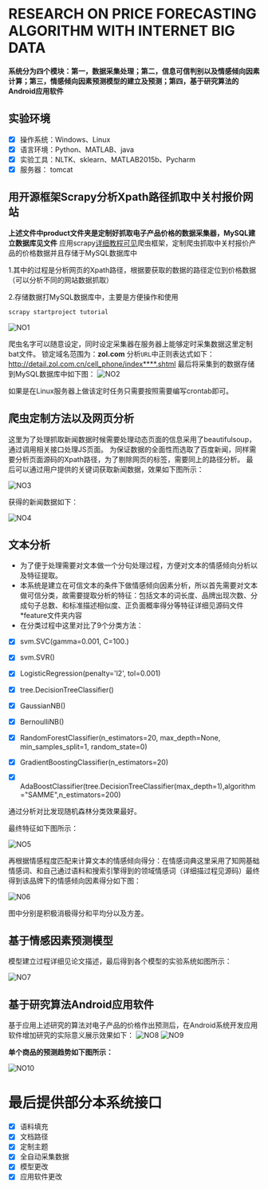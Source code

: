 # RESEARCH ON PRICE FORECASTING ALGORITHM WITH INTERNET BIG DATA 
**系统分为四个模块：第一，数据采集处理；第二，信息可信判别以及情感倾向因素计算；第三，情感倾向因素预测模型的建立及预测；第四，基于研究算法的Android应用软件**
## 实验环境

- [x] 操作系统：Windows、Linux
- [x] 语言环境：Python、MATLAB、java
- [x] 实验工具：NLTK、sklearn、MATLAB2015b、Pycharm
- [x] 服务器：  tomcat

## 用开源框架Scrapy分析Xpath路径抓取中关村报价网站
**上述文件中product文件夹是定制好抓取电子产品价格的数据采集器，MySQL建立数据库见文件**
应用scrapy[详细教程可见](https://scrapy-chs.readthedocs.io/zh_CN/0.24/intro/tutorial.html)爬虫框架，定制爬虫抓取中关村报价产品的价格数据并且存储于MySQL数据库中

1.其中的过程是分析网页的Xpath路径，根据要获取的数据的路径定位到价格数据（可以分析不同的网站数据抓取）

2.存储数据打MySQL数据库中，主要是方便操作和使用
```bash
scrapy startproject tutorial
```

![NO1](http://o84hyclg0.bkt.clouddn.com/bs0.png)


爬虫名字可以随意设定，同时设定采集器在服务器上能够定时采集数据这里定制bat文件。
锁定域名范围为：**zol.com**
分析`URL`中正则表达式如下：
http://detail.zol.com.cn/cell_phone/index****.shtml
最后将采集到的数据存储到MySQL数据库中如下图：
![NO2](http://o84hyclg0.bkt.clouddn.com/bs1.png)

如果是在Linux服务器上做该定时任务只需要按照需要编写crontab即可。
## 爬虫定制方法以及网页分析
这里为了处理抓取新闻数据时候需要处理动态页面的信息采用了beautifulsoup，通过调用相关接口处理JS页面。
为保证数据的全面性而选取了百度新闻，同样需要分析页面源码的Xpath路径，为了剔除网页的标签，需要同上的路径分析。
最后可以通过用户提供的关键词获取新闻数据，效果如下图所示：

![NO3](http://o84hyclg0.bkt.clouddn.com/bs2.png)


获得的新闻数据如下：


![NO4](http://o84hyclg0.bkt.clouddn.com/bs3.png)

## 文本分析
- 为了便于处理需要对文本做一个分句处理过程，方便对文本的情感倾向分析以及特征提取。
- 本系统是建立在可信文本的条件下做情感倾向因素分析，所以首先需要对文本做可信分类，故需要提取分析的特征：包括文本的词长度、品牌出现次数、分成句子总数、和标准描述相似度、正负面概率得分等特征详细见源码文件\*feature文件夹内容
- 在分类过程中这里对比了9个分类方法：

- [x] svm.SVC(gamma=0.001, C=100.)

- [x] svm.SVR()

- [x] LogisticRegression(penalty='l2', tol=0.001)

- [x] tree.DecisionTreeClassifier()

- [x] GaussianNB()

- [x] BernoulliNB()

- [x] RandomForestClassifier(n_estimators=20, max_depth=None, min_samples_split=1, random_state=0)

- [x] GradientBoostingClassifier(n_estimators=20)

- [x] AdaBoostClassifier(tree.DecisionTreeClassifier(max_depth=1),algorithm="SAMME",n_estimators=200)

通过分析对比发现随机森林分类效果最好。

最终特征如下图所示：

![NO5](http://o84hyclg0.bkt.clouddn.com/bs4.png)

再根据情感程度匹配来计算文本的情感倾向得分：在情感词典这里采用了知网基础情感词、和自己通过语料和搜索引擎得到的领域情感词（详细描过程见源码）最终得到该品牌下的情感倾向因素得分如下图：

![N06](http://o84hyclg0.bkt.clouddn.com/bs5.png)

图中分别是积极消极得分和平均分以及方差。

## 基于情感因素预测模型
模型建立过程详细见论文描述，最后得到各个模型的实验系统如图所示：

![NO7](http://o84hyclg0.bkt.clouddn.com/bs6.png)

## 基于研究算法Android应用软件
基于应用上述研究的算法对电子产品的价格作出预测后，在Android系统开发应用软件增加研究的实际意义展示效果如下：
![NO8](http://o84hyclg0.bkt.clouddn.com/bs7.png)
![NO9](http://o84hyclg0.bkt.clouddn.com/bs8.png)


**单个商品的预测趋势如下图所示：**

![NO10](http://o84hyclg0.bkt.clouddn.com/bs9.png)



# 最后提供部分本系统接口
- [x] 语料填充
- [x] 文档路径
- [x] 定制主题
- [x] 全自动采集数据
- [x] 模型更改
- [x] 应用软件更改
